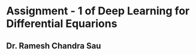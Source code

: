 <h1> Assignment - 1 of Deep Learning for Differential Equarions</h1>
<h2> Dr. Ramesh Chandra Sau </h2>